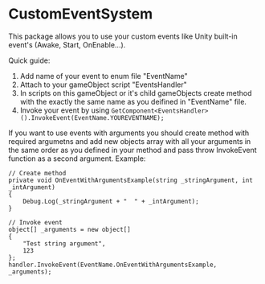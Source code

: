 # CustomEventSystem
This package allows you to use your custom events like Unity built-in event's (Awake, Start, OnEnable...).

Quick guide:
1. Add name of your event to enum file "EventName"
2. Attach to your gameObject script "EventsHandler"
3. In scripts on this gameObject or it's child gameObjects create method with the exactly the same name as you deifined in "EventName" file.
4. Invoke your event by using
```GetComponent<EventsHandler>().InvokeEvent(EventName.YOUREVENTNAME);```
  
If you want to use events with arguments you should create method with required argumetns and add new objects array with all your arguments in the same order as you defined in your method and pass throw InvokeEvent function as a second argument. Example:


```
// Create method
private void OnEventWithArgumentsExample(string _stringArgument, int _intArgument)
{
    Debug.Log(_stringArgument + "  " + _intArgument);
}
        
// Invoke event
object[] _arguments = new object[]
{
    "Test string argument",
    123
};
handler.InvokeEvent(EventName.OnEventWithArgumentsExample, _arguments);
```
